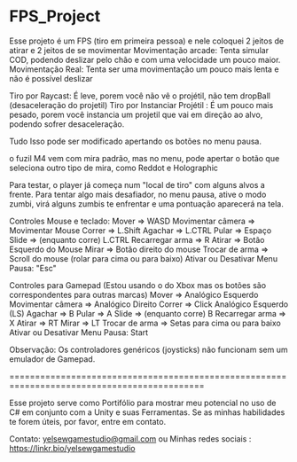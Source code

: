 # FPS_Project
Esse projeto é um FPS (tiro em primeira pessoa) e nele coloquei 2 jeitos de atirar e 2 jeitos de se movimentar
Movimentação arcade: Tenta simular COD, podendo deslizar pelo chão e com uma velocidade um pouco maior.
Movimentação Real: Tenta ser uma movimentação um pouco mais lenta e não é possível deslizar

Tiro por Raycast: É leve, porem você não vê o projétil, não tem dropBall (desaceleração do projetil)
Tiro por Instanciar Projétil : É um pouco mais pesado, porem você instancia um projetil que vai em direção ao alvo, podendo sofrer desaceleração.

Tudo Isso pode ser modificado apertando os botões no menu pausa.

o fuzil M4 vem com mira padrão, mas no menu, pode apertar o botão que seleciona outro tipo de mira, como Reddot e Holographic

Para testar, o player já começa num "local de tiro" com alguns alvos a frente.
Para tentar algo mais desafiador, no menu pausa, ative o modo zumbi, virá alguns zumbis te enfrentar e uma pontuação aparecerá na tela.

Controles Mouse e teclado:
Mover => WASD
Movimentar câmera => Movimentar Mouse
Correr => L.Shift
Agachar => L.CTRL
Pular => Espaço
Slide => (enquanto corre) L.CTRL
Recarregar arma => R
Atirar => Botão Esquerdo do Mouse
Mirar => Botão direito do mouse
Trocar de arma => Scroll do mouse (rolar para cima ou para baixo)
Ativar ou Desativar Menu Pausa: "Esc"

Controles para Gamepad (Estou usando o do Xbox mas os botões são correspondentes para outras marcas)
Mover => Analógico Esquerdo
Movimentar câmera => Analógico Direito
Correr => Click Analógico Esquerdo (LS)
Agachar => B
Pular => A
Slide => (enquanto corre) B
Recarregar arma => X
Atirar => RT
Mirar => LT
Trocar de arma => Setas para cima ou para baixo
Ativar ou Desativar Menu Pausa: Start


Observação: Os controladores genéricos (joysticks) não funcionam sem um emulador de Gamepad.

============================================================================================

Esse projeto serve como Portifólio para mostrar meu potencial no uso de C# em conjunto com a Unity e suas Ferramentas. Se as minhas habilidades te forem úteis, por favor, entre em contato.

Contato: yelsewgamestudio@gmail.com
ou
Minhas redes sociais : https://linkr.bio/yelsewgamestudio
